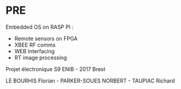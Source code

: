 # PRE
Embedded OS on RASP PI :
 - Remote sensors on FPGA
 - XBEE RF comms
 - WEB Interfacing
 - RT image processing


Projet électronique S9
ENIB - 2017 Brest

LE BOURHIS Florian - PARKER-SOUES NORBERT - TAUPIAC Richard
